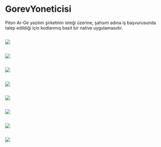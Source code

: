 # GorevYoneticisi
Piton Ar-Ge yazılım şirketinin isteği üzerine, şahsım adına iş başvurusunda talep edildiği için kodlanmış basit bir native uygulamasıdır.




![](Uygulama%20Resimleri/GorevYoneticisi_resim_1.png)
 ---

![](Uygulama%20Resimleri/GorevYoneticisi_resim_2.png)
 ---

![](Uygulama%20Resimleri/GorevYoneticisi_resim_3.png)
 ---

![](Uygulama%20Resimleri/GorevYoneticisi_resim_4.png)
 ---

![](Uygulama%20Resimleri/GorevYoneticisi_resim_5.png)
 ---

![](Uygulama%20Resimleri/GorevYoneticisi_resim_6.png)
 ---

![](Uygulama%20Resimleri/GorevYoneticisi_resim_7.png)
 ---

![](Uygulama%20Resimleri/GorevYoneticisi_resim_8.png)
 ---
